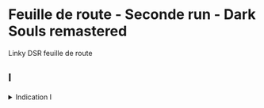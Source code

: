 # Feuille de route - Seconde run - Dark Souls remastered
Linky DSR feuille de route

## I
<details>
  <summary>Indication I</summary>
  <details>
    <summary>Indice I</summary>
  </details>
</details>
